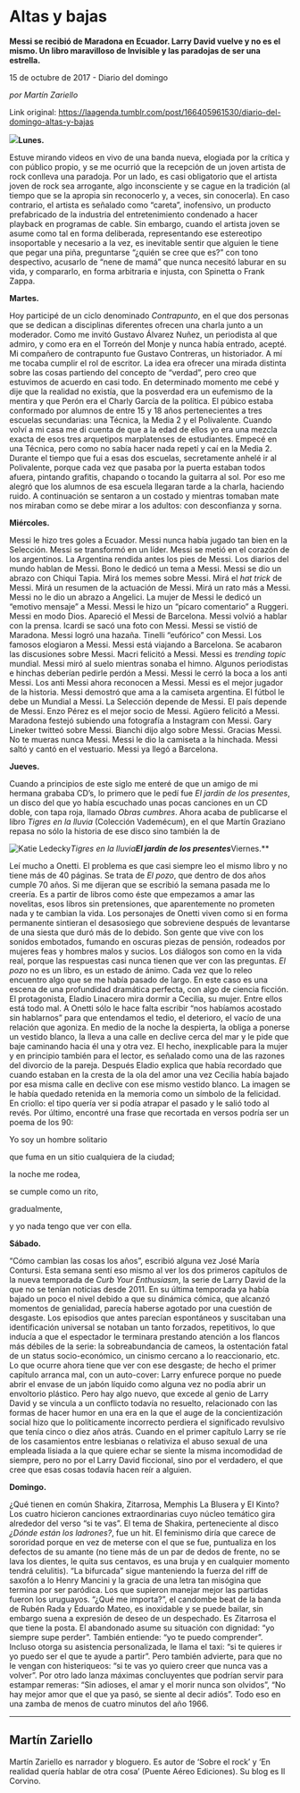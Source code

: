 # Altas y bajas

**Messi se recibió de Maradona en Ecuador. Larry David vuelve y no es el mismo. Un libro maravilloso de Invisible y las paradojas de ser una estrella.**

15 de octubre de 2017 - Diario del domingo

_por Martín Zariello_

Link original: https://laagenda.tumblr.com/post/166405961530/diario-del-domingo-altas-y-bajas

![](https://64.media.tumblr.com/8b7f1925cf02233c66a1bf2d6f1a6eab/tumblr_inline_pk0bgnqzU71t6q87u_500.jpg)**Lunes.**   

Estuve mirando videos en vivo de una banda nueva, elogiada por la crítica y con público propio, y se me ocurrió que la recepción de un joven artista de rock conlleva una paradoja. Por un lado, es casi obligatorio que el artista joven de rock sea arrogante, algo inconsciente y se cague en la tradición (al tiempo que se la apropia sin reconocerlo y, a veces, sin conocerla). En caso contrario, el artista es señalado como “careta”, inofensivo, un producto prefabricado de la industria del entretenimiento condenado a hacer playback en programas de cable. Sin embargo, cuando el artista joven se asume como tal en forma deliberada, representando ese estereotipo insoportable y necesario a la vez, es inevitable sentir que alguien le tiene que pegar una piña, preguntarse “¿quién se cree que es?” con tono despectivo, acusarlo de “nene de mamá” que nunca necesitó laburar en su vida, y compararlo, en forma arbitraria e injusta, con Spinetta o Frank Zappa. 

**Martes.**   

Hoy participé de un ciclo denominado *Contrapunto*, en el que dos personas que se dedican a disciplinas diferentes ofrecen una charla junto a un moderador. Como me invitó Gustavo Álvarez Nuñez, un periodista al que admiro, y como era en el Torreón del Monje y nunca había entrado, acepté. Mi compañero de contrapunto fue Gustavo Contreras, un historiador. A mí me tocaba cumplir el rol de escritor. La idea era ofrecer una mirada distinta sobre las cosas partiendo del concepto de “verdad”, pero creo que estuvimos de acuerdo en casi todo. En determinado momento me cebé y dije que la realidad no existía, que la posverdad era un eufemismo de la mentira y que Perón era el Charly García de la política. El púbico estaba conformado por alumnos de entre 15 y 18 años pertenecientes a tres escuelas secundarias: una Técnica, la Media 2 y el Polivalente. Cuando volví a mi casa me di cuenta de que a la edad de ellos yo era una mezcla exacta de esos tres arquetipos marplatenses de estudiantes. Empecé en una Técnica, pero como no sabía hacer nada repetí y caí en la Media 2. Durante el tiempo que fui a esas dos escuelas, secretamente anhelé ir al Polivalente, porque cada vez que pasaba por la puerta estaban todos afuera, pintando grafitis, chapando o tocando la guitarra al sol. Por eso me alegró que los alumnos de esa escuela llegaran tarde a la charla, haciendo ruido. A continuación se sentaron a un costado y mientras tomaban mate nos miraban como se debe mirar a los adultos: con desconfianza y sorna. 

**Miércoles.**   

Messi le hizo tres goles a Ecuador. Messi nunca había jugado tan bien en la Selección. Messi se transformó en un líder. Messi se metió en el corazón de los argentinos. La Argentina rendida antes los pies de Messi. Los diarios del mundo hablan de Messi. Bono le dedicó un tema a Messi. Messi se dio un abrazo con Chiqui Tapia. Mirá los memes sobre Messi. Mirá el *hat trick* de Messi. Mirá un resumen de la actuación de Messi. Mirá un rato más a Messi. Messi no le dio un abrazo a Angelici. La mujer de Messi le dedicó un “emotivo mensaje” a Messi. Messi le hizo un “pícaro comentario” a Ruggeri. Messi en modo Dios. Apareció el Messi de Barcelona. Messi volvió a hablar con la prensa. Icardi se sacó una foto con Messi. Messi se vistió de Maradona. Messi logró una hazaña. Tinelli “eufórico” con Messi. Los famosos elogiaron a Messi. Messi está viajando a Barcelona. Se acabaron las discusiones sobre Messi. Macri felicitó a Messi. Messi es *trending topic* mundial. Messi miró al suelo mientras sonaba el himno. Algunos periodistas e hinchas deberían pedirle perdón a Messi. Messi le cerró la boca a los anti Messi. Los anti Messi ahora reconocen a Messi. Messi es el mejor jugador de la historia. Messi demostró que ama a la camiseta argentina. El fútbol le debe un Mundial a Messi. La Selección depende de Messi. El país depende de Messi. Enzo Pérez es el mejor socio de Messi. Agüero felicitó a Messi. Maradona festejó subiendo una fotografía a Instagram con Messi. Gary Lineker twitteó sobre Messi. Bianchi dijo algo sobre Messi. Gracias Messi. No te mueras nunca Messi. Messi le dio la camiseta a la hinchada. Messi saltó y cantó en el vestuario. Messi ya llegó a Barcelona. 

**Jueves.**   


Cuando a principios de este siglo me enteré de que un amigo de mi hermana grababa CD’s, lo primero que le pedí fue *El jardín de los presentes*, un disco del que yo había escuchado unas pocas canciones en un CD doble, con tapa roja, llamado *Obras cumbres*. Ahora acaba de publicarse el libro *Tigres en la lluvia* (Colección Vademécum), en el que Martín Graziano repasa no sólo la historia de ese disco sino también la de

![Katie Ledecky](https://64.media.tumblr.com/dc3c35ab6ed30d5043ce7238b0a7e540/tumblr_inline_pk0bgoL6Vz1t6q87u_400.jpg)*Tigres en la lluvia**El jardín de los presentes***Viernes.**   

Leí mucho a Onetti. El problema es que casi siempre leo el mismo libro y no tiene más de 40 páginas. Se trata de *El pozo*, que dentro de dos años cumple 70 años. Si me dijeran que se escribió la semana pasada me lo creería. Es a partir de libros como éste que empezamos a amar las novelitas, esos libros sin pretensiones, que aparentemente no prometen nada y te cambian la vida. Los personajes de Onetti viven como si en forma permanente sintieran el desasosiego que sobreviene después de levantarse de una siesta que duró más de lo debido. Son gente que vive con los sonidos embotados, fumando en oscuras piezas de pensión, rodeados por mujeres feas y hombres malos y sucios. Los diálogos son como en la vida real, porque las respuestas casi nunca tienen que ver con las preguntas. *El pozo* no es un libro, es un estado de ánimo. Cada vez que lo releo encuentro algo que se me había pasado de largo. En este caso es una escena de una profundidad dramática perfecta, con algo de ciencia ficción. El protagonista, Eladio Linacero mira dormir a Cecilia, su mujer. Entre ellos está todo mal. A Onetti sólo le hace falta escribir “nos habíamos acostado sin hablarnos” para que entendamos el tedio, el deterioro, el vacío de una relación que agoniza. En medio de la noche la despierta, la obliga a ponerse un vestido blanco, la lleva a una calle en declive cerca del mar y le pide que baje caminando hacia él una y otra vez. El hecho, inexplicable para la mujer y en principio también para el lector, es señalado como una de las razones del divorcio de la pareja. Después Eladio explica que había recordado que cuando estaban en la cresta de la ola del amor una vez Cecilia había bajado por esa misma calle en declive con ese mismo vestido blanco. La imagen se le había quedado retenida en la memoria como un símbolo de la felicidad. En criollo: el tipo quería ver si podía atrapar el pasado y le salió todo al revés. Por último, encontré una frase que recortada en versos podría ser un poema de los 90: 

Yo soy un hombre solitario   

que fuma en un sitio cualquiera de la ciudad;   

la noche me rodea,   

se cumple como un rito,   
 
gradualmente,   

y yo nada tengo que ver con ella. 

**Sábado.**   

“Cómo cambian las cosas los años”, escribió alguna vez José María Contursi. Esta semana sentí eso mismo al ver los dos primeros capítulos de la nueva temporada de *Curb Your Enthusiasm*, la serie de Larry David de la que no se tenían noticias desde 2011. En su última temporada ya había bajado un poco el nivel debido a que su dinámica cómica, que alcanzó momentos de genialidad, parecía haberse agotado por una cuestión de desgaste. Los episodios que antes parecían espontáneos y suscitaban una identificación universal se notaban un tanto forzados, repetitivos, lo que inducía a que el espectador le terminara prestando atención a los flancos más débiles de la serie: la sobreabundancia de cameos, la ostentación fatal de un status socio-económico, un cinismo cercano a lo reaccionario, etc. Lo que ocurre ahora tiene que ver con ese desgaste; de hecho el primer capítulo arranca mal, con un auto-cover: Larry enfurece porque no puede abrir el envase de un jabón líquido como alguna vez no podía abrir un envoltorio plástico. Pero hay algo nuevo, que excede al genio de Larry David y se vincula a un conflicto todavía no resuelto, relacionado con las formas de hacer humor en una era en la que el auge de la concientización social hizo que lo políticamente incorrecto perdiera el significado revulsivo que tenía cinco o diez años atrás. Cuando en el primer capítulo Larry se ríe de los casamientos entre lesbianas o relativiza el abuso sexual de una empleada lisiada a la que quiere echar se siente la misma incomodidad de siempre, pero no por el Larry David ficcional, sino por el verdadero, el que cree que esas cosas todavía hacen reír a alguien. 

**Domingo.**   

¿Qué tienen en común Shakira, Zitarrosa, Memphis La Blusera y El Kinto? Los cuatro hicieron canciones extraordinarias cuyo núcleo temático gira alrededor del verso “si te vas”. El tema de Shakira, perteneciente al disco *¿Dónde están los ladrones?*, fue un hit. El feminismo diría que carece de sororidad porque en vez de meterse con el que se fue, puntualiza en los defectos de su amante (no tiene más de un par de dedos de frente, no se lava los dientes, le quita sus centavos, es una bruja y en cualquier momento tendrá celulitis). “La bifurcada” sigue manteniendo la fuerza del riff de saxofón a lo Henry Mancini y la gracia de una letra tan misógina que termina por ser paródica. Los que supieron manejar mejor las partidas fueron los uruguayos. “¿Qué me importa?”, el candombe beat de la banda de Rubén Rada y Eduardo Mateo, es inoxidable y se puede bailar, sin embargo suena a expresión de deseo de un despechado. Es Zitarrosa el que tiene la posta. El abandonado asume su situación con dignidad: “yo siempre supe perder”. También entiende: “yo te puedo comprender”. Incluso otorga su asistencia personalizada, le llama el taxi: “si te quieres ir yo puedo ser el que te ayude a partir”. Pero también advierte, para que no le vengan con histeriqueos: “si te vas yo quiero creer que nunca vas a volver”. Por otro lado lanza máximas concluyentes que podrían servir para estampar remeras: “Sin adioses, el amar y el morir nunca son olvidos”, “No hay mejor amor que el que ya pasó, se siente al decir adiós”. Todo eso en una zamba de menos de cuatro minutos del año 1966. 

  




---

Martín Zariello
---------------

 Martín Zariello es narrador y bloguero. Es autor de ‘Sobre el rock’ y ‘En realidad quería hablar de otra cosa’ (Puente Aéreo Ediciones). Su blog es Il Corvino.

